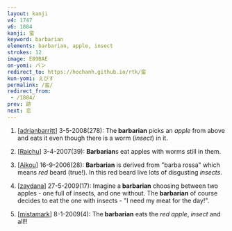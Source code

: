 ```yaml
---
layout: kanji
v4: 1747
v6: 1884
kanji: 蛮
keyword: barbarian
elements: barbarian, apple, insect
strokes: 12
image: E89BAE
on-yomi: バン
redirect_to: https://hochanh.github.io/rtk/蛮
kun-yomi: えびす
permalink: /蛮/
redirect_from:
 - /1884/
prev: 跡
next: 恋
---
```


1) [<a href="http://kanji.koohii.com/profile/adrianbarritt">adrianbarritt</a>] 3-5-2008(278): The<strong> barbarian</strong> picks an <em>apple</em> from above and eats it even though there is a worm (<em>insect</em>) in it.

2) [<a href="http://kanji.koohii.com/profile/Raichu">Raichu</a>] 3-4-2007(39): <strong>Barbarian</strong>s eat apples with worms still in them.

3) [<a href="http://kanji.koohii.com/profile/Aikou">Aikou</a>] 16-9-2006(28): <strong>Barbarian</strong> is derived from &quot;barba rossa&quot; which means <em>red</em> beard (true!). In this red beard live lots of disgusting <em>insects</em>.

4) [<a href="http://kanji.koohii.com/profile/zaydana">zaydana</a>] 27-5-2009(17): Imagine a<strong> barbarian</strong> choosing between two apples - one full of insects, and one without. The<strong> barbarian</strong> of course decides to eat the one with insects - &quot;I need my meat for the day!&quot;.

5) [<a href="http://kanji.koohii.com/profile/mistamark">mistamark</a>] 8-1-2009(4): The<strong> barbarian</strong> eats the <em>red apple</em>, <em>insect</em> and all!!

